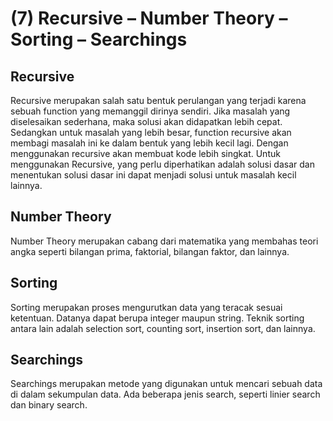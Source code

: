 # (7) Recursive – Number Theory – Sorting – Searchings

## Recursive
Recursive merupakan salah satu bentuk perulangan yang terjadi karena sebuah function yang memanggil dirinya sendiri. Jika masalah yang diselesaikan sederhana, maka solusi akan didapatkan lebih cepat. Sedangkan untuk masalah yang lebih besar, function recursive akan membagi masalah ini ke dalam bentuk yang lebih kecil lagi. Dengan menggunakan recursive akan membuat kode lebih singkat. Untuk menggunakan Recursive, yang perlu diperhatikan adalah solusi dasar dan menentukan solusi dasar ini dapat menjadi solusi untuk masalah kecil lainnya.

## Number Theory
Number Theory merupakan cabang dari matematika yang membahas teori angka seperti bilangan prima, faktorial, bilangan faktor, dan lainnya.

## Sorting
Sorting merupakan proses mengurutkan data yang teracak sesuai ketentuan. Datanya dapat berupa integer maupun string. Teknik sorting antara lain adalah selection sort, counting sort, insertion sort, dan lainnya.

## Searchings
Searchings merupakan metode yang digunakan untuk mencari sebuah data di dalam sekumpulan data. Ada beberapa jenis search, seperti linier search dan binary search.